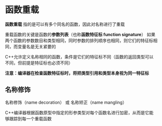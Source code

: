 # 函数重载

<!-- 又称 函数多态 -->

**函数重载** 指的是可以有多个同名的函数，因此对名称进行了重载

重载函数的关键是函数的**参数列表**（也称**函数特征标 function signature**）
如果两个函数的参数数目和类型相同，同时参数的排列顺序也相同，则它们的特征标相同，而变量名是无关紧要的

C++允许定义名称相同的函数，条件是它们的特征标不同（函数的返回类型可以不同，但前提是特征标也必须不同）

**注意：编译器在检查函数特征标时，将把类型引用和类型本身视为同一特征标**

## 名称修饰

名称修饰（name decoration） 或 名称矫正（name mangling）

C++编译器根据函数原型中指定的形参类型对每个函数名进行加密，从而是它能够跟踪到每一个重载函数